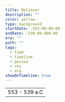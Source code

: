 ```yaml
---
title: Belzasar
description: ""
color: yellow
type: background
startDate: -553-00-00-00
endDate: -539-00-000-00
era: ""
path: ""
tags:
  - time
  - timeline
  - pessoa
  - rei
  - org
showOnTimeline: true
---
```


|               |
| ------------- |
| 553 - 539 a.C |